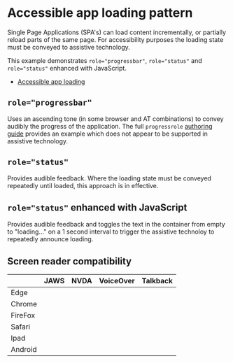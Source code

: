# Accessible app loading pattern
Single Page Applications (SPA's) can load content incrementally, or partially reload parts of the same page. For accessibility purposes the loading state must be conveyed to assistive technology.

This example demonstrates `role="progressbar"`, `role="status"` and `role="status"` enhanced with JavaScript.

- [Accessible app loading](https://canaxess.github.io/app-loading-pattern/index.html)

## `role="progressbar"`
Uses an ascending tone (in some browser and AT combinations) to convey audibly the progress of the application. The full `progressrole` [authoring guide](https://developer.mozilla.org/en-US/docs/Web/Accessibility/ARIA/ARIA_Techniques/Using_the_progressbar_role) provides an example which does not appear to be supported in assistive technology.

## `role="status"`
Provides audible feedback. Where the loading state must be conveyed repeatedly until loaded, this approach is in effective.

## `role="status"` enhanced with JavaScript
Provides audible feedback and toggles the text in the container from empty to "loading..." on a 1 second interval to trigger the assistive technoloy to repeatedly announce loading.

## Screen reader compatibility
|   | JAWS  | NVDA   |VoiceOver   |Talkback   |
|---|---|---|---|---|
| Edge  |   |   |   |   |
| Chrome  |   |   |   |   |
| FireFox  |   |   |   |   |
| Safari  |   |   |   |   |
| Ipad  |   |   |   |   |
| Android  |   |   |   |   |
